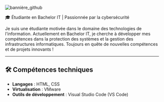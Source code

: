 ![bannière_github](https://github.com/user-attachments/assets/c95db06b-3e0f-4ea5-a561-47e6bde4df51)

🎓 Étudiante en Bachelor IT | Passionnée par la cybersécurité

Je suis une étudiante motivée dans le domaine des technologies de l'information. 
Actuellement en Bachelor IT, je cherche à développer mes compétences dans la protection des systèmes et la gestion des infrastructures informatiques.
Toujours en quête de nouvelles compétences et de projets innovants !

---

## 🛠️ Compétences techniques

- **Langages** : HTML, CSS  
- **Virtualisation** : VMware  
- **Outils de développement** : Visual Studio Code (VS Code)
